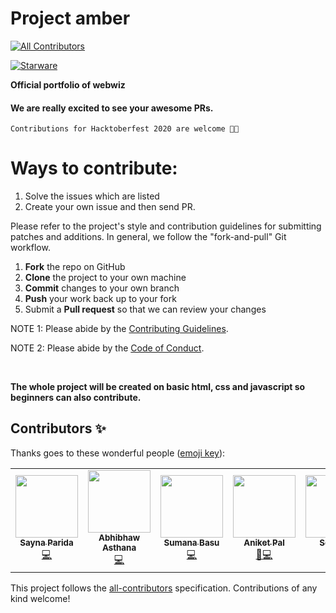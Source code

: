 # Project amber
<!-- ALL-CONTRIBUTORS-BADGE:START - Do not remove or modify this section -->
[![All Contributors](https://img.shields.io/badge/all_contributors-7-orange.svg?style=flat-square)](#contributors-)
<!-- ALL-CONTRIBUTORS-BADGE:END -->
<!-- ALL-CONTRIBUTORS-BADGE:START - Do not remove or modify this section -->


<!-- ALL-CONTRIBUTORS-BADGE:END -->
[![Starware](https://img.shields.io/badge/Starware-⭐-black?labelColor=f9b00d)](https://github.com/zepfietje/starware)
<!-- ALL-CONTRIBUTORS-BADGE:START - Do not remove or modify this section -->

**Official portfolio of webwiz**

#### We are really excited to see your awesome PRs.

`Contributions for Hacktoberfest 2020 are welcome 🎉🎉`

# Ways to contribute:
1. Solve the issues which are listed
2. Create your own issue and then send PR.

Please refer to the project's style and contribution guidelines for submitting patches and additions. In general, we follow the "fork-and-pull" Git workflow.

 1. **Fork** the repo on GitHub
 2. **Clone** the project to your own machine
 3. **Commit** changes to your own branch
 4. **Push** your work back up to your fork
 5. Submit a **Pull request** so that we can review your changes

NOTE 1: Please abide by the [Contributing Guidelines](https://github.com/Webwiznitr/Project-amber/blob/master/CONTRIBUTING.md).

NOTE 2: Please abide by the [Code of Conduct](https://github.com/Webwiznitr/Project-amber/blob/master/CODE_OF_CONDUCT.md).

<br>

**The whole project will be created on basic html, css and javascript so beginners can also contribute.**
 








## Contributors ✨

Thanks goes to these wonderful people ([emoji key](https://allcontributors.org/docs/en/emoji-key)):

<!-- ALL-CONTRIBUTORS-LIST:START - Do not remove or modify this section -->
<!-- prettier-ignore-start -->
<!-- markdownlint-disable -->
<table>
  <tr>
    <td align="center"><a href="https://github.com/sayna3311"><img src="https://avatars2.githubusercontent.com/u/67572440?v=4" width="100px;" alt=""/><br /><sub><b>Sayna Parida</b></sub></a><br /><a href="https://github.com/Webwiznitr/Project-amber/commits?author=sayna3311" title="Code">💻</a></td>
    <td align="center"><a href="https://abhibhaw.team"><img src="https://avatars3.githubusercontent.com/u/39991296?v=4" width="100px;" alt=""/><br /><sub><b>Abhibhaw Asthana</b></sub></a><br /><a href="https://github.com/Webwiznitr/Project-amber/commits?author=abhibhaw" title="Code">💻</a></td>
    <td align="center"><a href="http://aliferous.xyz/"><img src="https://avatars3.githubusercontent.com/u/63084088?v=4" width="100px;" alt=""/><br /><sub><b>Sumana Basu</b></sub></a><br /><a href="https://github.com/Webwiznitr/Project-amber/commits?author=sumana2001" title="Code">💻</a></td>
    <td align="center"><a href="http://aliferous.xyz/"><img src="https://avatars2.githubusercontent.com/u/67703407?v=4" width="100px;" alt=""/><br /><sub><b>Aniket Pal</b></sub></a><br /><a href="https://github.com/Webwiznitr/Project-amber/commits?author=Aniket762" title="Documentation">📖💻</a></td>
    <td align="center"><a href="http://solairaj.rf.gd/"><img src="https://avatars2.githubusercontent.com/u/54436424?v=4" width="100px;" alt=""/><br /><sub><b>Solai Raj</b></sub></a><br /><a href="https://github.com/Webwiznitr/Project-amber/commits?author=RajSolai" title="Code">💻</a></td>
    <td align="center"><a href="http://www.alexfoxleigh.com"><img src="https://avatars2.githubusercontent.com/u/151028?v=4" width="100px;" alt=""/><br /><sub><b>Alexander Foxleigh</b></sub></a><br /><a href="https://github.com/Webwiznitr/Project-amber/commits?author=foxleigh81" title="Code">💻</a></td>
    <td align="center"><a href="https://github.com/annukamat"><img src="https://avatars2.githubusercontent.com/u/43543343?v=4" width="100px;" alt=""/><br /><sub><b>annukamat</b></sub></a><br /><a href="https://github.com/Webwiznitr/Project-amber/commits?author=annukamat" title="Code">💻</a></td>
  </tr>
</table>

<!-- markdownlint-enable -->
<!-- prettier-ignore-end -->
<!-- ALL-CONTRIBUTORS-LIST:END -->

This project follows the [all-contributors](https://github.com/all-contributors/all-contributors) specification. Contributions of any kind welcome!
